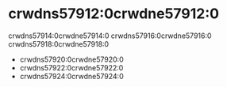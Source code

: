 # crwdns57912:0crwdne57912:0

crwdns57914:0crwdne57914:0 crwdns57916:0crwdne57916:0 crwdns57918:0crwdne57918:0

* crwdns57920:0crwdne57920:0
* crwdns57922:0crwdne57922:0
* crwdns57924:0crwdne57924:0
